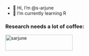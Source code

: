 - 👋 Hi, I’m @s-arjune
- 🌱 I’m currently learning R

<h3 align="left">Research needs a lot of coffee:</h3>
<p><a href="https://www.buymeacoffee.com/sarjune"> <img align="left" src="https://cdn.buymeacoffee.com/buttons/v2/default-yellow.png" height="50" width="210" alt="sarjune" /></a></p><br><br>

<!---
s-arjune/s-arjune is a ✨ special ✨ repository because its `README.md` (this file) appears on your GitHub profile.
You can click the Preview link to take a look at your changes.
--->

